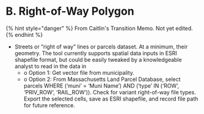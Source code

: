# B. Right-of-Way Polygon

{% hint style="danger" %}
From Caitlin's Transition Memo. Not yet edited.
{% endhint %}

* Streets or “right of way” lines or parcels dataset. At a minimum, their geometry. The tool currently supports spatial data inputs in ESRI shapefile format, but could be easily tweaked by a knowledgeable analyst to read in the data in&#x20;
  * o Option 1: Get vector file from municipality.
  * o Option 2: From Massachusetts Land Parcel Database, select parcels WHERE (‘muni’ = ‘Muni Name’) AND (‘type’ IN (‘ROW’, ‘PRIV\_ROW’, ‘RAIL\_ROW’)). Check for variant right-of-way file types. Export the selected cells, save as ESRI shapefile, and record file path for future reference.
